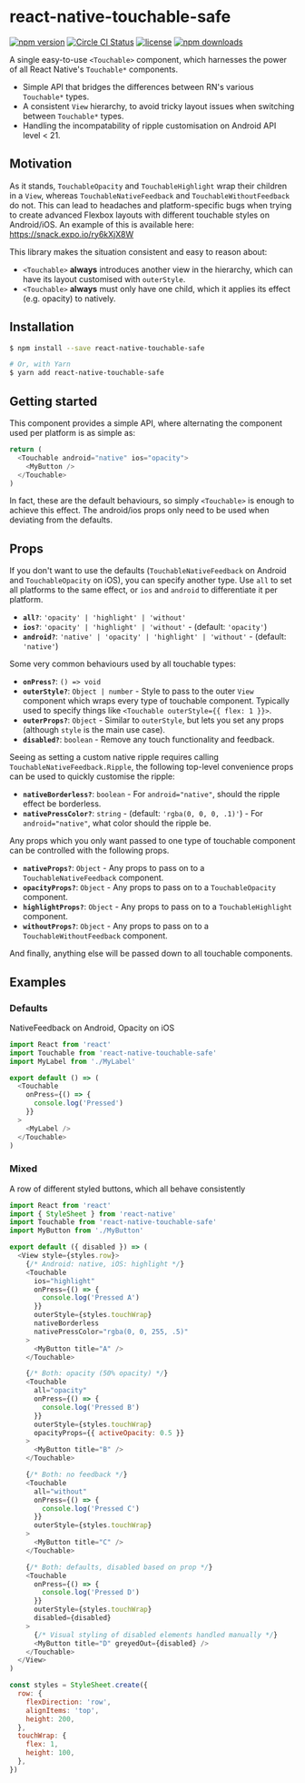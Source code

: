 # react-native-touchable-safe

[![npm version](https://img.shields.io/npm/v/react-native-touchable-safe.svg)](https://www.npmjs.com/package/react-native-touchable-safe)
[![Circle CI Status](https://circleci.com/gh/jamesisaac/react-native-touchable-safe.svg?style=shield)](https://circleci.com/gh/jamesisaac/react-native-touchable-safe)
[![license](https://img.shields.io/github/license/jamesisaac/react-native-touchable-safe.svg)](https://opensource.org/licenses/MIT)
[![npm downloads](https://img.shields.io/npm/dm/react-native-touchable-safe.svg)](https://www.npmjs.com/package/react-native-touchable-safe)

A single easy-to-use `<Touchable>` component, which harnesses the power of all React Native's `Touchable*` components.

* Simple API that bridges the differences between RN's various `Touchable*` types.
* A consistent `View` hierarchy, to avoid tricky layout issues when switching between `Touchable*` types.
* Handling the incompatability of ripple customisation on Android API level < 21.

## Motivation

As it stands, `TouchableOpacity` and `TouchableHighlight` wrap their children in a `View`, whereas `TouchableNativeFeedback` and `TouchableWithoutFeedback`
do not.
This can lead to headaches and platform-specific bugs when trying to create advanced Flexbox layouts with different touchable styles on Android/iOS.
An example of this is available here: https://snack.expo.io/ry6kXjX8W

This library makes the situation consistent and easy to reason about:

* `<Touchable>` **always** introduces another view in the hierarchy, which can have its layout customised with `outerStyle`.
* `<Touchable>` **always** must only have one child, which it applies its effect (e.g. opacity) to natively.

## Installation

```bash
$ npm install --save react-native-touchable-safe

# Or, with Yarn
$ yarn add react-native-touchable-safe
```

## Getting started

This component provides a simple API, where alternating the component used per platform is as simple as:

```js
return (
  <Touchable android="native" ios="opacity">
    <MyButton />
  </Touchable>
)
```

In fact, these are the default behaviours, so simply `<Touchable>` is enough to achieve this effect.
The android/ios props only need to be used when deviating from the defaults.

## Props

If you don't want to use the defaults (`TouchableNativeFeedback` on Android and `TouchableOpacity` on iOS), you can specify another type.
Use `all` to set all platforms to the same effect, or `ios` and `android` to differentiate it per platform.

* **`all?`**: `'opacity' | 'highlight' | 'without'`
* **`ios?`**: `'opacity' | 'highlight' | 'without'` - (default: `'opacity'`)
* **`android?`**: `'native' | 'opacity' | 'highlight' | 'without'` - (default: `'native'`)

Some very common behaviours used by all touchable types:

* **`onPress?`**: `() => void`
* **`outerStyle?`**: `Object | number` - Style to pass to the outer `View`
  component which wraps every type of touchable component. Typically used to
  specify things like `<Touchable outerStyle={{ flex: 1 }}>`.
* **`outerProps?`**: `Object` - Similar to `outerStyle`, but lets you set any
  props (although `style` is the main use case).
* **`disabled?`**: `boolean` - Remove any touch functionality and feedback.

Seeing as setting a custom native ripple requires calling `TouchableNativeFeedback.Ripple`, the following top-level convenience props can be used to quickly customise the ripple:

* **`nativeBorderless?`**: `boolean` - For `android="native"`, should the
  ripple effect be borderless.
* **`nativePressColor?`**: `string` - (default: `'rgba(0, 0, 0, .1)'`) - For `android="native"`, what color should the ripple be.

Any props which you only want passed to one type of touchable component can be controlled with the following props.

* **`nativeProps?`**: `Object` - Any props to pass on to a
  `TouchableNativeFeedback` component.
* **`opacityProps?`**: `Object` - Any props to pass on to a
  `TouchableOpacity` component.
* **`highlightProps?`**: `Object` - Any props to pass on to a
  `TouchableHighlight` component.
* **`withoutProps?`**: `Object` - Any props to pass on to a
  `TouchableWithoutFeedback` component.

And finally, anything else will be passed down to all touchable components.

## Examples

### Defaults

NativeFeedback on Android, Opacity on iOS

```js
import React from 'react'
import Touchable from 'react-native-touchable-safe'
import MyLabel from './MyLabel'

export default () => (
  <Touchable
    onPress={() => {
      console.log('Pressed')
    }}
  >
    <MyLabel />
  </Touchable>
)
```

### Mixed

A row of different styled buttons, which all behave consistently

```js
import React from 'react'
import { StyleSheet } from 'react-native'
import Touchable from 'react-native-touchable-safe'
import MyButton from './MyButton'

export default ({ disabled }) => (
  <View style={styles.row}>
    {/* Android: native, iOS: highlight */}
    <Touchable
      ios="highlight"
      onPress={() => {
        console.log('Pressed A')
      }}
      outerStyle={styles.touchWrap}
      nativeBorderless
      nativePressColor="rgba(0, 0, 255, .5)"
    >
      <MyButton title="A" />
    </Touchable>

    {/* Both: opacity (50% opacity) */}
    <Touchable
      all="opacity"
      onPress={() => {
        console.log('Pressed B')
      }}
      outerStyle={styles.touchWrap}
      opacityProps={{ activeOpacity: 0.5 }}
    >
      <MyButton title="B" />
    </Touchable>

    {/* Both: no feedback */}
    <Touchable
      all="without"
      onPress={() => {
        console.log('Pressed C')
      }}
      outerStyle={styles.touchWrap}
    >
      <MyButton title="C" />
    </Touchable>

    {/* Both: defaults, disabled based on prop */}
    <Touchable
      onPress={() => {
        console.log('Pressed D')
      }}
      outerStyle={styles.touchWrap}
      disabled={disabled}
    >
      {/* Visual styling of disabled elements handled manually */}
      <MyButton title="D" greyedOut={disabled} />
    </Touchable>
  </View>
)

const styles = StyleSheet.create({
  row: {
    flexDirection: 'row',
    alignItems: 'top',
    height: 200,
  },
  touchWrap: {
    flex: 1,
    height: 100,
  },
})
```
